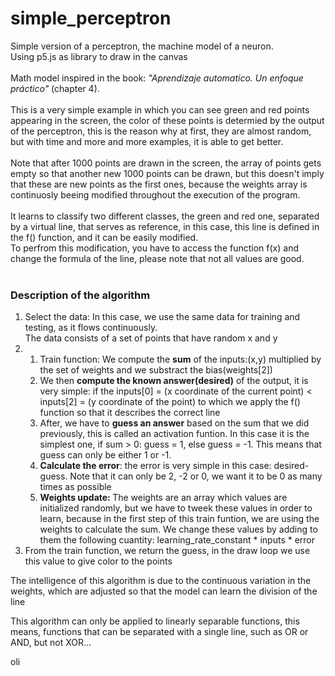 # simple_perceptron
Simple version of a perceptron, the machine model of a neuron.
<br>
Using p5.js as library to draw in the canvas
<br><br>
Math model inspired in the book: <i>"Aprendizaje automatico. Un enfoque práctico"</i> (chapter 4).
<br><br>
This is a very simple example in which you can see green and red points appearing in the screen, the color of these points is determied by the output of the perceptron, this is the reason why at first, they are almost random, but with time and more and more examples, it is able to get better.
<br><br>
Note that after 1000 points are drawn in the screen, the array of points gets empty so that another new 1000 points can be drawn, but this doesn't imply that these are new points as the first ones, because the weights array is continuosly beeing modified throughout the execution of the program.
<br><br>
It learns to classify two different classes, the green and red one, separated by a virtual line, that serves as reference, in this case, this line is defined in the f() function, and it can be easily modified. 
<br>
To perfrom this modification, you have to access the function f(x) and change the formula of the line, please note that not all values are good.
<br><br>
<h3>Description of the algorithm</h3>
<ol>
<li>Select the data: In this case, we use the same data for training and testing, as it flows continuously.<br>The data consists of a set of points that have random x and y  </li>
<li>
  <ol>
    <li>Train function: We compute the <strong>sum</strong> of the inputs:(x,y) multiplied by the set of weights and we substract the bias(weights[2])</li>
    <li>We then <strong>compute the known answer(desired)</strong> of the output, it is very simple: if the inputs[0] = (x coordinate of the current point) < inputs[2] = (y coordinate of the point) to which we apply the f() function so that it describes the correct line</li>  
    <li>After, we have to <strong>guess an answer</strong> based on the sum that we did previously, this is called an activation funtion. In this case it is the simplest one, if sum > 0: guess = 1, else guess = -1. This means that guess can only be either 1 or -1.</li>
    <li><strong>Calculate the error</strong>: the error is very simple in this case: desired-guess. Note that it can only be 2, -2 or 0, we want it to be 0 as many times as possible</li>
    <li><strong>Weights update: </strong>The weights are an array which values are initialized randomly, but we have to tweek these values in order to learn, because in the first step of this train funtion, we are using the weights to calculate the sum. We change these values by adding to them the following cuantity: learning_rate_constant * inputs * error</li>
  </ol>
</li>
<li>From the train function, we return the guess, in the draw loop we use this value to give color to the points</li>
</ol>
<p>The intelligence of this algorithm is due to the continuous variation in the weights, which are adjusted so that the model can learn the division of the line</p>
<p>This algorithm can only be applied to linearly separable functions, this means, functions that can be separated with a single line, such as OR or AND, but not XOR...</p>
oli 
